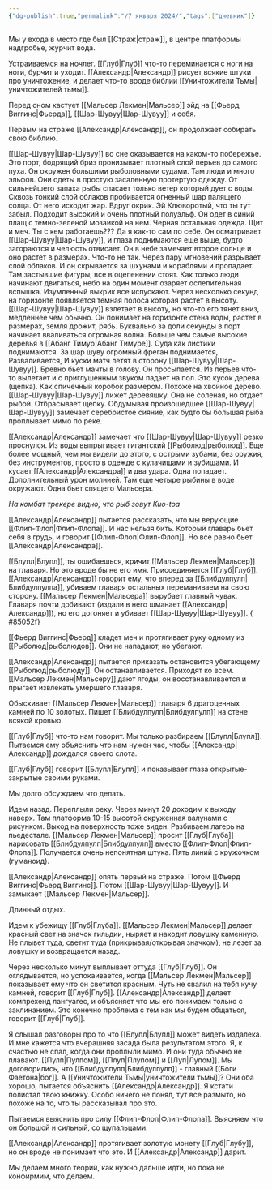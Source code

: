 ```yaml
---
{"dg-publish":true,"permalink":"/7 января 2024/","tags":["дневник"]}
---
```


Мы у входа в место где был [[Страж\|страж]], в центре платформы надгробье, журчит вода.

Устраиваемся на ночлег. [[Глуб\|Глуб]] что-то переминается с ноги на ноги, бурчит и уходит. [[Александр\|Александр]] рисует всякие штуки про уничтожение, и делает что-то вроде библии [[Уничтожители Тьмы\|уничтожителей тьмы]].

Перед сном кастует [[Мальсер Лекмен\|Мальсер]] эйд на [[Фьерд Виггинс\|Фьерда]], [[Шар-Шувуу\|Шар-Шувуу]] и себя.

Первым на страже [[Александр\|Александр]], он продолжает собирать свою библию.

[[Шар-Шувуу\|Шар-Шувуу]] во сне оказывается на каком-то побережье. Это порт, бодрящий бриз пронизывает плотный слой перьев до самого пуха. Он окружен большими рыболовными судами. Там люди и много эльфов. Они одеты в простую засаленную протертую одежду. От сильнейшего запаха рыбы спасает только ветер который дует с воды. Сквозь тонкий слой облаков пробивается огненный шар палящего солца. От него исходит жар. Вдруг окрик. Эй Клюворотый, что ты тут забыл. Подходит высокий и очень плотный полуэльф. Он одет в синий плащ с темно-зеленой мозаикой на нем. Черная остальная одежда. Щит и меч. Ты с кем работаешь??? Да я как-то сам по себе. Он осматривает [[Шар-Шувуу\|Шар-Шувуу]], и глаза поднимаются еще выше, будто загораются и челюсть отвисает. Он в небе замечает второе солнце и оно растет в размерах. Что-то не так. Через пару мгновений разрывает слой облаков. И он скрывается за шхунами и кораблями и пропадает. Там застывшие фигуры, все в оцепенении стоят. Как только люди начинают двигаться, небо на один момент озаряет ослепительная вспышка. Изумленный выкрик все испускают. Через несколько секунд на горизонте появляется темная полоса которая растет в высоту. [[Шар-Шувуу\|Шар-Шувуу]] взлетает в высоту, но что-то его тянет вниз, медленнее чем обычно. Он понимает на горизонте стена воды, растет в размерах, земля дрожит, рябь. Буквально за доли секунды в порт начинает вваливаться огромная волна. Больше чем самые высокие деревья в [[Абанг Тимур\|Абанг Тимуре]]. Суда как листики поднимаются. За шар шуву огромный фреган поднимается, Разваливается, И куски матч летят в сторону [[Шар-Шувуу\|Шар-Шувуу]]. Бревно бьет мачты в голову. Он просыпается. Из перьев что-то вылетает и с приглушенным звуком падает на пол. Это кусок дерева (щепка). Как спичечный коробок размером. Похоже на хвойное дерево. [[Шар-Шувуу\|Шар-Шувуу]] лижет деревяшку. Она не соленая, но отдает рыбой. Отбрасывает щепку. Обдумывая произошедшее [[Шар-Шувуу\|Шар-Шувуу]] замечает серебристое сияние, как будто бы большая рыба проплывает мимо по реке. 

[[Александр\|Александр]] замечает что [[Шар-Шувуу\|Шар-Шувуу]] резко проснулся. Из воды выпрыгивает гигантский [[Рыболюд\|рыболюд]]. Еще более мощный, чем мы видели до этого, с острыми зубами, без оружия, без инструментов, просто в одежде с кулачищами и зубищами. И кусает [[Александр\|Александра]] и два удара. Одна попадает. Дополнительный урон молнией. Там еще четыре рыбины в воде окружают. Одна бьет спящего Мальсера. 

*На комбат трекере видно, что рыб зовут Kuo-toa*

[[Александр\|Александр]] пытается рассказать, что мы верующие [[Флип-Флоп\|Флип-Флопа]]. И нас нельзя бить. Который главарь бьет себя в грудь, и говорит [[Флип-Флоп\|Флип-Флоп]]. Но все равно бьет [[Александр\|Александра]].

[[Блупл\|Блупл]], ты ошибаешься, кричит [[Мальсер Лекмен\|Мальсер]] на главаря. Но это вроде бы не его имя. Присоединяется [[Глуб\|Глуб]]. [[Александр\|Александр]] говорит ему, что вперед за [[Блибдулпулп\|Блибдулпулпа]], убиваем главаря остальных переманиваем на свою сторону. [[Мальсер Лекмен\|Мальсера]] вырубает главный чувак. Главаря почти добивают (издали в него шманает [[Александр\|Александр]]), но его догоняет и убивает [[Шар-Шувуу\|Шар-Шувуу]].
{ #85052f}


[[Фьерд Виггинс\|Фьерд]] кладет меч и протягивает руку одному из [[Рыболюд\|рыболюдов]]. Они не нападают, но убегают.

[[Александр\|Александр]] пытается приказать остановится убегающему [[Рыболюд\|рыболюду]]. Он останавливается. Приходят ко всем. [[Мальсер Лекмен\|Мальсеру]] дают ягоды, он восстанавливается и прыгает извлекать умершего главаря. 

Обыскивает [[Мальсер Лекмен\|Мальсер]] главаря 6 драгоценных камней по 10 золотых. Пишет [[Блибдулпулп\|Блибдулпулп]] на стене всякой кровью. 

[[Глуб\|Глуб]] что-то нам говорит. Мы только разбираем [[Блупл\|Блупл]]. Пытаемся ему объяснить что нам нужен час, чтобы [[Александр\|Александр]] дождался своего слота.

[[Глуб\|Глуб]] говорит [[Блупл\|Блупл]] и показывает глаза открытые-закрытые своими руками. 

Мы долго обсуждаем что делать.

Идем назад. Переплыли реку. Через минут 20 доходим к выходу наверх. Там платформа 10-15 высотой окруженная валунами с рисунком. Выход на поверхность тоже виден. Разбиваем лагерь на пьедестале. [[Мальсер Лекмен\|Мальсер]] просит [[Глуб\|Глуба]] нарисовать [[Блибдулпулп\|Блибдулпулп]] вместо [[Флип-Флоп\|Флип-Флопа]]. Получается очень непонятная штука. Пять линий с кружочком (гуманоид).

[[Александр\|Александр]] опять первый на страже. Потом [[Фьерд Виггинс\|Фьерд Виггинс]]. Потом [[Шар-Шувуу\|Шар-Шувуу]]. И замыкает [[Мальсер Лекмен\|Мальсер]].

Длинный отдых.

Идем к убежищу [[Глуб\|Глуба]]. [[Мальсер Лекмен\|Мальсер]] делает красный свет на значок гильдии, ныряет и находит ловушку каменную. Не плывет туда, светит туда (прикрывая/открывая значком), не лезет за ловушку и возвращается назад. 

Через несколько минут выплывает оттуда [[Глуб\|Глуб]]. Он оглядывается, но успокаивается, когда [[Мальсер Лекмен\|Мальсер]] показывает ему что он светится красным. Чуть не свалил на тебя кучу камней, говорит [[Глуб\|Глуб]]. [[Александр\|Александр]] делает компрехенд лангуагес, и объясняет что мы его понимаем только с заклинанием. Это конечно проблема с тем как мы будем общаться, говорит [[Глуб\|Глуб]].

Я слышал разговоры про то что [[Блупл\|Блупл]] может видеть издалека. И мне кажется что вчерашняя засада была результатом этого. Я, к счастью не спал, когда они проплыли мимо. И они туда обычно не плавают. [[Пулп\|Пулпом]], [[Плуп\|Плупом]] и [[Луп\|Лупом]]. Мы договорились, что [[Блибдулпулп\|Блибдулпулп]] - главный [[Боги Фаетона\|бог]]. А [[Уничтожители Тьмы\|уничтожители тьмы]]? Они оба хорошо, пытается объяснить [[Александр\|Александр]]. Я кстати полистал твою книжку. Особо ничего не понял, тут все размыто, но похоже на то, что ты рассказывал про это. 

Пытаемся выяснить про силу [[Флип-Флоп\|Флип-Флопа]]. Выясняем что он большой и сильный, со щупальцами. 

[[Александр\|Александр]] протягивает золотую монету [[Глуб\|Глубу]], но он вроде не понимает что это. И [[Александр\|Александр]] дарит. 

Мы делаем много теорий, как нужно дальше идти, но пока не конфирмим, что делаем.